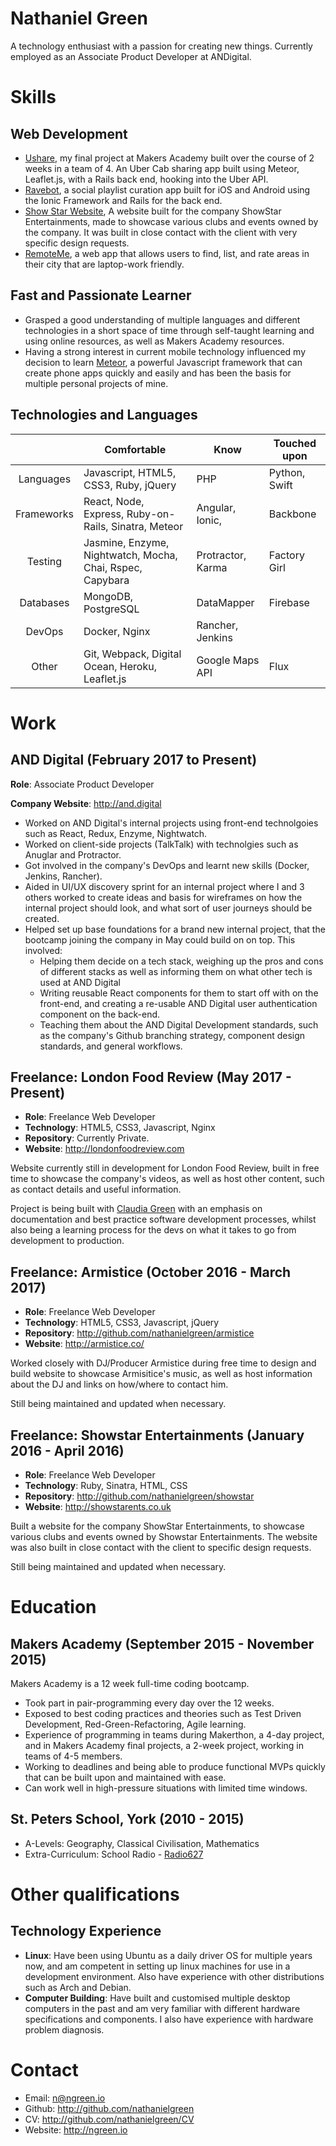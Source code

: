 # Nathaniel Green

A technology enthusiast with a passion for creating new things. Currently
employed as an Associate Product Developer at ANDigital.

# Skills

## Web Development

- [Ushare](https://github.com/nathanielgreen/Ushare), my final project at
  Makers Academy built over the course of 2 weeks in a team of 4. An Uber Cab
  sharing app built using Meteor, Leaflet.js, with a Rails back end, hooking
  into the Uber API.
- [Ravebot](https://github.com/nathanielgreen/ravebot), a social playlist curation
  app built for iOS and Android using the Ionic Framework and Rails for the
  back end.
- [Show Star Website](https://github.com/nathanielgreen/showstar), A website
  built for the company ShowStar Entertainments, made to showcase various clubs
  and events owned by the company. It was built in close contact with the client
  with very specific design requests.
- [RemoteMe](https://github.com/nathanielgreen/remoteme), a web app that allows
  users to find, list, and rate areas in their city that are laptop-work
  friendly.

## Fast and Passionate Learner

- Grasped a good understanding of multiple languages and different technologies in a short space of time
  through self-taught learning and using online resources, as well as Makers
  Academy resources.
- Having a strong interest in current mobile technology influenced my decision
  to learn [Meteor](http://meteor.com/), a powerful Javascript framework that
  can create phone apps quickly and easily and has been the basis for multiple
  personal projects of mine.

## Technologies and Languages

|            | Comfortable                                                 | Know                           | Touched upon           |
|:----------:| ----------------------------------------------------------- | ------------------------------ | ---------------------- |
| Languages  | Javascript, HTML5, CSS3, Ruby, jQuery                       | PHP                            | Python, Swift          |
| Frameworks | React, Node, Express, Ruby-on-Rails, Sinatra, Meteor        | Angular, Ionic,                | Backbone               |
| Testing    | Jasmine, Enzyme, Nightwatch, Mocha, Chai, Rspec, Capybara   | Protractor, Karma              | Factory Girl           |
| Databases  | MongoDB, PostgreSQL                                         | DataMapper                     | Firebase               |
| DevOps     | Docker, Nginx                                               | Rancher, Jenkins               |                        |
| Other      | Git, Webpack, Digital Ocean, Heroku, Leaflet.js             | Google Maps API                | Flux                   |

# Work 

## AND Digital (February 2017 to Present)

**Role**: Associate Product Developer

**Company Website**: http://and.digital
 
- Worked on AND Digital's internal projects using front-end technolgoies such as
  React, Redux, Enzyme, Nightwatch.
- Worked on client-side projects (TalkTalk) with technolgies such as Anuglar and
  Protractor.
- Got involved in the company's DevOps and learnt new skills (Docker, Jenkins,
  Rancher).
- Aided in UI/UX discovery sprint for an internal project where I and 3 others
  worked to create ideas and basis for wireframes on how the internal project 
  should look, and what sort of user journeys should be created.
- Helped set up base foundations for a brand new internal project, that the
  bootcamp joining the company in May could build on on top. This involved:
  - Helping them decide on a tech stack, weighing up the pros and cons of
    different stacks as well as informing them on what other tech is used at
    AND Digital
  - Writing reusable React components for them to start off with on the
    front-end, and creating a re-usable AND Digital user authentication component
    on the back-end.
  - Teaching them about the AND Digital Development standards, such as the
    company's Github branching strategy, component design standards, and general
    workflows.

## Freelance: London Food Review (May 2017 - Present)

- **Role**: Freelance Web Developer
- **Technology**: HTML5, CSS3, Javascript, Nginx
- **Repository**: Currently Private.
- **Website**: http://londonfoodreview.com

Website currently still in development for London Food Review, built in free
time to showcase the company's videos, as well as host other content, such as 
contact details and useful information.

Project is being  built with [Claudia Green](https://github.com/claudiagreen) with an
emphasis on documentation and best practice software development processes,
whilst also being a learning process for the devs on what it takes to go from
development to production.

## Freelance: Armistice (October 2016 - March 2017) 

- **Role**: Freelance Web Developer
- **Technology**: HTML5, CSS3, Javascript, jQuery
- **Repository**: http://github.com/nathanielgreen/armistice
- **Website**: http://armistice.co/

Worked closely with DJ/Producer Armistice during free time to design and build
website to showcase Armisitice's music, as well as host information about the DJ
and links on how/where to contact him.

Still being maintained and updated when necessary.

## Freelance: Showstar Entertainments (January 2016 - April 2016)

- **Role**: Freelance Web Developer
- **Technology**: Ruby, Sinatra, HTML, CSS
- **Repository**: http://github.com/nathanielgreen/showstar
- **Website**: http://showstarents.co.uk

Built a website for the company ShowStar Entertainments, to showcase various
clubs and events owned by Showstar Entertainments. The website was also built in
close contact with the client to specific design requests.

Still being maintained and updated when necessary.

# Education

## Makers Academy (September 2015 - November 2015)

Makers Academy is a 12 week full-time coding bootcamp.

- Took part in pair-programming every day over the 12 weeks.
- Exposed to best coding practices and theories such as Test Driven Development,
  Red-Green-Refactoring, Agile learning.
- Experience of programming in teams during Makerthon, a 4-day project, and in
  Makers Academy final projects, a 2-week project, working in teams of 4-5
  members.
- Working to deadlines and being able to produce functional MVPs quickly that
  can be built upon and maintained with ease.
- Can work well in high-pressure situations with limited time windows.
 
## St. Peters School, York (2010 - 2015)

- A-Levels: Geography, Classical Civilisation, Mathematics
- Extra-Curriculum: School Radio -
  [Radio627](https://apps.stpetersyork.org.uk/radio/)

# Other qualifications

## Technology Experience

- **Linux**: Have been using Ubuntu as a daily driver OS for multiple years now, and am
  competent in setting up linux machines for use in a development environment.
  Also have experience with other distributions such as Arch and Debian.
- **Computer Building**: Have built and customised multiple desktop computers in
  the past and am very familiar with different hardware specifications and
  components. I also have experience with hardware problem diagnosis.

# Contact

- Email: n@ngreen.io
- Github: http://github.com/nathanielgreen
- CV: http://github.com/nathanielgreen/CV
- Website: http://ngreen.io
